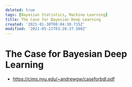 ```yaml
---
deleted: true
tags: [Bayesian Statistics, Machine Learning]
title: The Case for Bayesian Deep Learning
created: '2021-01-30T08:04:30.715Z'
modified: '2021-05-21T03:28:37.580Z'
---
```


# The Case for Bayesian Deep Learning

* https://cims.nyu.edu/~andrewgw/caseforbdl.pdf


